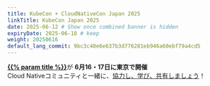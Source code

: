 ```yaml
---
title: KubeCon + CloudNativeCon Japan 2025
linkTitle: KubeCon Japan 2025
date: 2025-06-12 # Show once combined banner is hidden
expiryDate: 2025-06-18 # keep
weight: 20250616
default_lang_commit: 9bc3c40e6e637b3d776281eb946a60ebf79a4cd5
---
```


<i class="fas fa-bullhorn"></i> [**{{% param title %}}**][LF]が **6月16・17日に東京で開催**
<span class="d-none d-md-inline"><br></span>
<span class="d-none d-sm-inline"> Cloud Nativeコミュニティと一緒に</span>、[協力し、学び、共有しましょう][blog]！

[blog]: /blog/2025/kubecon-japan/
[LF]: https://events.linuxfoundation.org/kubecon-cloudnativecon-japan/register/?utm_source=opentelemetry&utm_medium=all&utm_campaign=KubeCon-Japan-2025&utm_content=slim-banner

